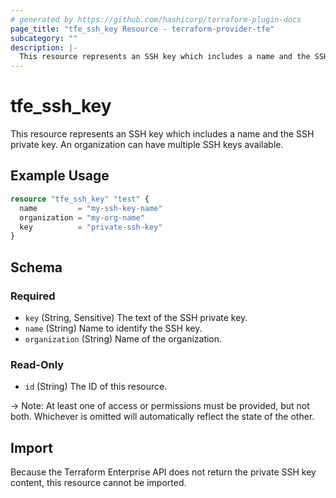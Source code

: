 ```yaml
---
# generated by https://github.com/hashicorp/terraform-plugin-docs
page_title: "tfe_ssh_key Resource - terraform-provider-tfe"
subcategory: ""
description: |-
  This resource represents an SSH key which includes a name and the SSH private key. An organization can have multiple SSH keys available.
---
```


# tfe_ssh_key

This resource represents an SSH key which includes a name and the SSH private key. An organization can have multiple SSH keys available.

## Example Usage 

```terraform
resource "tfe_ssh_key" "test" {
  name         = "my-ssh-key-name"
  organization = "my-org-name"
  key          = "private-ssh-key"
}
```

<!-- schema generated by tfplugindocs -->
## Schema

### Required

- `key` (String, Sensitive) The text of the SSH private key.
- `name` (String) Name to identify the SSH key.
- `organization` (String) Name of the organization.

### Read-Only

- `id` (String) The ID of this resource.

-> Note: At least one of access or permissions must be provided, but not both. Whichever is omitted will automatically reflect the state of the other.

## Import
 
Because the Terraform Enterprise API does not return the private SSH key content, this resource cannot be imported.
